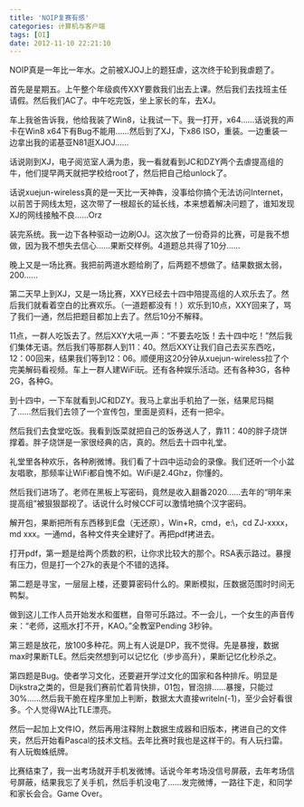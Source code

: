 ```yaml
---
title: 'NOIP复赛有感'
categories: 计算机与客户端
tags: [OI]
date: 2012-11-10 22:21:10
---
```

NOIP真是一年比一年水。之前被XJOJ上的题狂虐，这次终于轮到我虐题了。

首先是星期五。上午整个年级疯传XXY要救我们出去上课。然后我们去找班主任请假。然后我们AC了。中午吃完饭，坐上家长的车，去XJ。

车上我爸告诉我，他给我装了Win8，让我试一下。我一打开，x64……话说我的声卡在Win8 x64下有Bug不能用……然后到了XJ，下x86 ISO，重装。一边重装一边拿出我的诺基亚N81逛XJOJ……

话说刚到XJ，电子阅览室人满为患，我一看就看到JC和DZY两个去虐提高组的牛，他们提早两天就把学校给root了，然后把自己给unlock了。

话说xuejun-wireless真的是一天比一天神犇，没事给你搞个无法访问Internet，以前苦于网线太短，这次带了一根超长的延长线，本来想着解决问题了，谁知发现XJ的网线接触不良……Orz

装完系统。我一边下各种驱动一边刷OJ。这次放了一份奇异的比赛，可是我不想做，因为我不想失去信心……果断交样例。4道题总共得了10分……

晚上又是一场比赛。我把前两道水题给刷了，后两题不想做了。结果数据太弱，200……

第二天早上到XJ，又是一场比赛，XXY已经去十四中陪提高组的人欢乐去了。然后我们就看着空白的比赛欢乐。（一道题都没有！）欢乐到10点，XXY回来了，骂了我们一通，然后把题目都加上去了。然后10分不解释。

11点，一群人吃饭去了。然后XXY大吼一声：“不要去吃饭！去十四中吃！”然后我们集体无语。然后我们等那群人到11：40。然后XXY让我们自己去买东西吃，12：00回来，结果我们等到12：06。顺便用这20分钟从xuejun-wireless拉了个完美解码看视频。车上一群人建WiFi玩。还有各种娱乐活动。还有各种3G，各种2G，各种G。

到十四中，一下车就看到JC和DZY。我马上拿出手机拍了一张，结果尼玛糊了……然后我们去领了一个宣传包，里面是资料，还有一把伞。

然后我们去食堂吃饭。我看到饭菜就把自己的饭券送人了，靠11：40的胖子烧饼撑着。胖子烧饼是一家很经典的店，真的。然后去十四中礼堂。

礼堂里各种欢乐，各种刷微博。我们看了十四中运动会的录像。我们还听一个小盆友唱歌，那频率让WiFi都自愧不如。WiFi是2.4Ghz，你懂的。

然后我们进场了。老师在黑板上写密码，竟然是收入翻番2020……去年的“明年来提高组”被狠狠鄙视了。话说什么时候CCF可以激情地搞个汉字密码。

解开包，果断把所有东西移到E盘（无还原），Win+R，cmd，e:\，cd ZJ-xxxx，md xxx。一通md，各种文件夹全建好了。再把pdf拷进去。

打开pdf，第一题是给两个质数的积，让你求比较大的那个。RSA表示路过。暴搜有压力，但是打一个27k的表是个不错的选择。

第二题是寻宝，一层层上楼，还要算密码什么的。果断模拟，压数据范围时时间无鸭梨。

做到这儿工作人员开始发水和蛋糕，自带可乐路过。不一会儿，一个女生的声音传来：“老师，这瓶水打不开，KAO。”全教室Pending 3秒钟。

第三题是放花，放100多种花。网上有人说是DP，我不觉得。先是暴搜，数据max时果断TLE。然后突然想到可以记忆化（步步高升），果断记忆化秒杀之。

第四题是Bug。使者学习文化，还要避开学过文化的国家和各种排斥。明显是Dijkstra之类的，但是我们赛前忙着背快排，01包，冒泡排……暴搜，只能过30%……然后我干脆在程序里加上判断，数据太大直接writeln(-1)，至少会好看很多。个人觉得WA比TLE漂亮。

然后一起加上文件IO，然后再用注释附上数据生成器和旧版本，拷进自己的文件夹，然后开始看Pascal的技术文档。去年比赛时我也是这样干的。有人玩扫雷。有人玩蜘蛛纸牌。

比赛结束了，我一出考场就开手机发微博。话说今年考场没信号屏蔽，去年考场信号屏蔽，结果我忘了关手机，然后手机没电了……发完微博，一路往下走，和同学和家长会合。Game Over。
